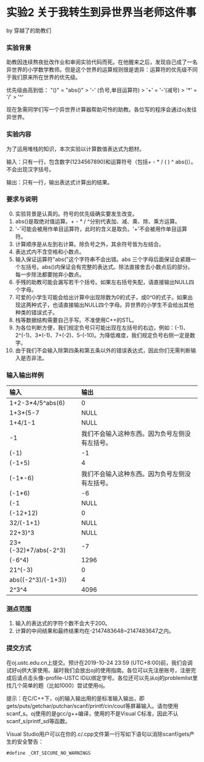 # 实验2 关于我转生到异世界当老师这件事
by 穿越了的助教们

### 实验背景
助教因连续熬夜批改作业和审阅实验代码而死。在他醒来之后，发现自己成了一名异世界的小学数学教师。但是这个世界的运算规则很是诡异：运算符的优先级不同于我们原来所在世界的优先级。

优先级由高到低：
"()"  =  "abs()"  >  '-' (负号,单目运算符)  >  '+'  =  '-'(减号)  >  '*'  =  '/'  >  '^'

现在急需同学们写一个异世界计算器帮助可怜的助教。各位写的程序会通过oj发往异世界。

### 实验内容
为了运用堆栈的知识，本次实验以计算数值表达式为题材。

输入：只有一行，包含数字(1234567890)和运算符号（包括+ - \* / ( ) \^ abs()）。不会出现汉字括号。

输出：只有一行，输出表达式计算出的结果。

### 要求与说明

0. 实验背景是认真的。符号的优先级确实要发生改变。
1. abs()是取绝对值运算。+ - \* / \^分别代表加、减、乘、除、乘方运算。
2. '-'可能会被用作单目运算符，此时的含义是取负。'+'不会被用作单目运算符。
3. 计算顺序是从左到右计算。除负号之外，其余符号皆为左结合。
4. 表达式内不含空格和小数点。
5. 输入保证运算符"abs("这个字符串不会出错。abs 三个字母后面保证会紧跟一个左括号。abs()内保证会有完整的表达式。除法直接舍去小数点后的部分。每一步除法都要抛弃小数点。
6. 手残的助教可能会漏写若干个括号。如果左右括号失配，请直接输出NULL四个字母。
7. 可爱的小学生可能会给出计算中出现除数为0的式子，或0^0的式子。如果出现这两种式子，也请直接输出NULL四个字母。异世界的小学生不会给出其他种类的错误式子。
8. 栈等数据结构需要自己手写。不准使用C++的STL。
9. 为各位判断方便，我们规定负号只可能出现在左括号的右边，例如：(-1)、2\^(-1)、3\*(-1)、7+(-2)、5-(-10)。为降低难度，我们规定负号右侧一定是数字。
10. 由于我们不会输入除第四条和第五条以外的错误表达式，因此你们无需判断输入是否非法。

### 输入输出样例
| 输入 | 输出 |
|:-|:-|
|1+2-3\*4/5\^abs(6) | 0|
|1+3\*(5-7 | NULL|
|1+4/1-1 | NULL|
|-1 | 我们不会输入这种东西。因为负号左侧没有左括号。|
|(-1) | -1|
|(-1+5) | 4|
|(-1\*-6) | 我们不会输入这种东西。因为负号左侧没有左括号。|
|(-1\*6) | -6|
|(-1 | NULL|
|(-12+12) | 0|
|32/(-1+1) | NULL|
|22+3)\^3 | NULL|
|23+(-32)\*7/abs(-2\^3) | -7|
|(-6\^4) | 1296|
|21\^(-3) | 0|
|abs((-2\^3)/(-1+3)) | 4|
|2\^3\^4 | 4096|

### 测点范围
1.	输入的表达式的字符个数不会大于200。
2.	计算的中间结果和最终结果均在-2147483648~2147483647之内。

### 提交方式
在oj.ustc.edu.cn上提交。预计在2019-10-24 23:59 (UTC+8:00)前，我们会调试好oj供大家使用。届时我们会放出oj的使用指南。各位可以先注册账号，注册完成后请点击头像-profile-USTC ID以绑定学号。各位还可以先从oj的problemlist里找几个简单的题（比如1000）尝试使用oj。

提示：在C/C++下，oj的输入输出用的是标准输入输出，即gets/puts/getchar/putchar/scanf/printf/cin/cout等屏幕输入。请勿使用scanf_s。oj使用的是gcc/g++编译，使用的不是Visual C标准，因此不认scanf_s/printf_sd等函数。

Visual Studio用户可以在你的.c/.cpp文件第一行写如下语句以消除scanf/gets产生的安全警告：
```
#define _CRT_SECURE_NO_WARNINGS
